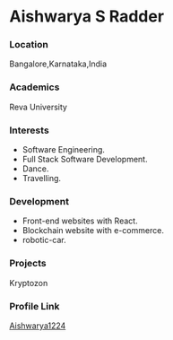 # Aishwarya S Radder

### Location

Bangalore,Karnataka,India

### Academics

Reva University

### Interests

- Software Engineering.
- Full Stack Software Development.
- Dance.
- Travelling.

### Development

- Front-end websites with React.
- Blockchain website with e-commerce.
- robotic-car.

### Projects

Kryptozon

### Profile Link

[Aishwarya1224](https://github.com/Aishwarya1224/E-commerce-WEB-3.0)
